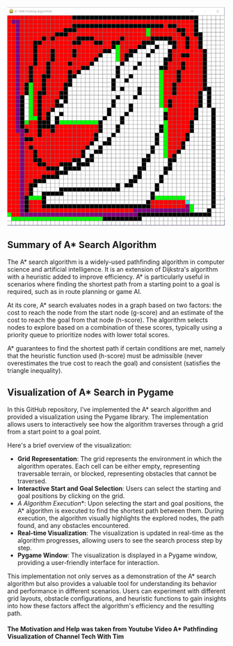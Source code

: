 <img src="https://github.com/Dynamo-Dream/A_Star_ALgo/blob/main/visual.png" alt="Example Image" width="500" height="500">

## Summary of A* Search Algorithm

The A* search algorithm is a widely-used pathfinding algorithm in computer science and artificial intelligence. It is an extension of Dijkstra's algorithm with a heuristic added to improve efficiency. A* is particularly useful in scenarios where finding the shortest path from a starting point to a goal is required, such as in route planning or game AI.

At its core, A* search evaluates nodes in a graph based on two factors: the cost to reach the node from the start node (g-score) and an estimate of the cost to reach the goal from that node (h-score). The algorithm selects nodes to explore based on a combination of these scores, typically using a priority queue to prioritize nodes with lower total scores.

A* guarantees to find the shortest path if certain conditions are met, namely that the heuristic function used (h-score) must be admissible (never overestimates the true cost to reach the goal) and consistent (satisfies the triangle inequality).

## Visualization of A* Search in Pygame

In this GitHub repository, I've implemented the A* search algorithm and provided a visualization using the Pygame library. The implementation allows users to interactively see how the algorithm traverses through a grid from a start point to a goal point.

Here's a brief overview of the visualization:
- **Grid Representation**: The grid represents the environment in which the algorithm operates. Each cell can be either empty, representing traversable terrain, or blocked, representing obstacles that cannot be traversed.
- **Interactive Start and Goal Selection**: Users can select the starting and goal positions by clicking on the grid.
- **A* Algorithm Execution**: Upon selecting the start and goal positions, the A* algorithm is executed to find the shortest path between them. During execution, the algorithm visually highlights the explored nodes, the path found, and any obstacles encountered.
- **Real-time Visualization**: The visualization is updated in real-time as the algorithm progresses, allowing users to see the search process step by step.
- **Pygame Window**: The visualization is displayed in a Pygame window, providing a user-friendly interface for interaction.

This implementation not only serves as a demonstration of the A* search algorithm but also provides a valuable tool for understanding its behavior and performance in different scenarios. Users can experiment with different grid layouts, obstacle configurations, and heuristic functions to gain insights into how these factors affect the algorithm's efficiency and the resulting path.
#### The Motivation and Help was taken from Youtube Video A* Pathfinding Visualization of Channel Tech With Tim


